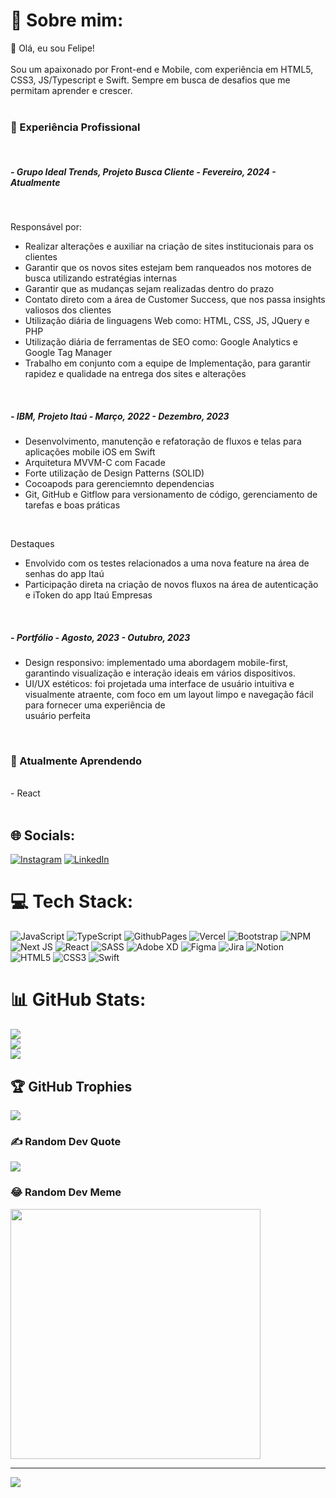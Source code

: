 # 💫 Sobre mim:
👋 Olá, eu sou Felipe!<br><br>Sou um apaixonado por Front-end e Mobile, com experiência em HTML5, CSS3, JS/Typescript e Swift. Sempre em busca de desafios que me permitam aprender e crescer.<br><br>
<h3>💼 Experiência Profissional</h3><br>

<h5> - Grupo Ideal Trends, Projeto Busca Cliente - Fevereiro, 2024 - Atualmente</h5>
<br>
<p>Responsável por:</p>
<ul>
  <li>Realizar alterações e auxiliar na criação de sites institucionais para os clientes</li>
  <li>Garantir que os novos sites estejam bem ranqueados nos motores de busca utilizando estratégias internas</li>
  <li>Garantir que as mudanças sejam realizadas dentro do prazo</li>
  <li>Contato direto com a área de Customer Success, que nos passa insights valiosos dos clientes</li>
  <li>Utilização diária de linguagens Web como: HTML, CSS, JS, JQuery e PHP</li>
  <li>Utilização diária de ferramentas de SEO como: Google Analytics e Google Tag Manager</li>
  <li>Trabalho em conjunto com a equipe de Implementação, para garantir rapidez e
 qualidade na entrega dos sites e alterações</li>
</ul>
<br>

<h5> - IBM, Projeto Itaú - Março, 2022 - Dezembro, 2023</h5>
<ul>
  <li>Desenvolvimento, manutenção e refatoração de fluxos e telas para aplicações mobile iOS em Swift</li>
  <li>Arquitetura MVVM-C com Facade</li>
  <li>Forte utilização de Design Patterns (SOLID)</li>
  <li>Cocoapods para gerenciemnto dependencias</li>
  <li>Git, GitHub e Gitflow para versionamento de código, gerenciamento de tarefas e boas práticas</li>
</ul>

<br>
<p>Destaques</p>
<ul>
  <li>Envolvido com os testes relacionados a uma nova feature na área de senhas do app Itaú </li>
  <li>Participação direta na criação de novos fluxos na área de autenticação e iToken do app Itaú Empresas </li>
</ul>
<br>

<h5> - Portfólio - Agosto, 2023 - Outubro, 2023</h5>
<ul>
  <li>Design responsivo: implementado uma abordagem mobile-first, garantindo visualização e interação ideais em vários dispositivos.</li>
  <li>UI/UX estéticos: foi projetada uma interface de usuário intuitiva e visualmente atraente, com foco em um layout limpo e navegação fácil para fornecer uma experiência de<br>usuário perfeita</li>
</ul>
<br>
<h3>🌱 Atualmente Aprendendo</h3>
<br>- React <br><br>


## 🌐 Socials:
[![Instagram](https://img.shields.io/badge/Instagram-%23E4405F.svg?logo=Instagram&logoColor=white)](https://instagram.com/felipefrizzovg) [![LinkedIn](https://img.shields.io/badge/LinkedIn-%230077B5.svg?logo=linkedin&logoColor=white)](https://linkedin.com/in/felipe-frizzo)

# 💻 Tech Stack:
![JavaScript](https://img.shields.io/badge/javascript-%23323330.svg?style=for-the-badge&logo=javascript&logoColor=%23F7DF1E) ![TypeScript](https://img.shields.io/badge/typescript-%23007ACC.svg?style=for-the-badge&logo=typescript&logoColor=white) ![GithubPages](https://img.shields.io/badge/github%20pages-121013?style=for-the-badge&logo=github&logoColor=white) ![Vercel](https://img.shields.io/badge/vercel-%23000000.svg?style=for-the-badge&logo=vercel&logoColor=white) ![Bootstrap](https://img.shields.io/badge/bootstrap-%238511FA.svg?style=for-the-badge&logo=bootstrap&logoColor=white) ![NPM](https://img.shields.io/badge/NPM-%23CB3837.svg?style=for-the-badge&logo=npm&logoColor=white) ![Next JS](https://img.shields.io/badge/Next-black?style=for-the-badge&logo=next.js&logoColor=white) ![React](https://img.shields.io/badge/react-%2320232a.svg?style=for-the-badge&logo=react&logoColor=%2361DAFB) ![SASS](https://img.shields.io/badge/SASS-hotpink.svg?style=for-the-badge&logo=SASS&logoColor=white) ![Adobe XD](https://img.shields.io/badge/Adobe%20XD-470137?style=for-the-badge&logo=Adobe%20XD&logoColor=#FF61F6) ![Figma](https://img.shields.io/badge/figma-%23F24E1E.svg?style=for-the-badge&logo=figma&logoColor=white) ![Jira](https://img.shields.io/badge/jira-%230A0FFF.svg?style=for-the-badge&logo=jira&logoColor=white) ![Notion](https://img.shields.io/badge/Notion-%23000000.svg?style=for-the-badge&logo=notion&logoColor=white) ![HTML5](https://img.shields.io/badge/html5-%23E34F26.svg?style=for-the-badge&logo=html5&logoColor=white) ![CSS3](https://img.shields.io/badge/css3-%231572B6.svg?style=for-the-badge&logo=css3&logoColor=white) ![Swift](https://img.shields.io/badge/swift-F54A2A?style=for-the-badge&logo=swift&logoColor=white)

# 📊 GitHub Stats:
![](https://github-readme-stats.vercel.app/api?username=felipefrizzovg&theme=dracula&hide_border=true&include_all_commits=false&count_private=false)<br/>
![](https://github-readme-streak-stats.herokuapp.com/?user=felipefrizzovg&theme=dracula&hide_border=true)<br/>
![](https://github-readme-stats.vercel.app/api/top-langs/?username=felipefrizzovg&theme=dracula&hide_border=true&include_all_commits=false&count_private=false&layout=compact)

## 🏆 GitHub Trophies
![](https://github-profile-trophy.vercel.app/?username=felipefrizzovg&theme=discord&no-frame=true&no-bg=false&margin-w=4)

### ✍️ Random Dev Quote
![](https://quotes-github-readme.vercel.app/api?type=horizontal&theme=radical)

### 😂 Random Dev Meme
<img src='https://randommeme-five.vercel.app/' style="height: 400px;"/>

---
[![](https://visitcount.itsvg.in/api?id=felipefrizzovg&icon=2&color=6)](https://visitcount.itsvg.in)

<!-- Proudly created with GPRM ( https://gprm.itsvg.in ) -->
